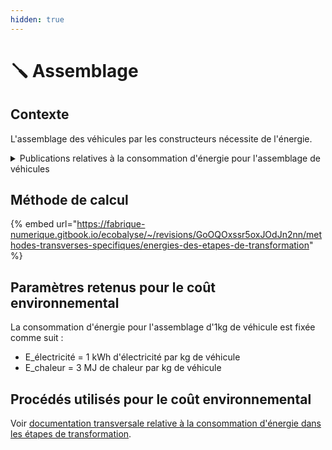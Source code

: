 ```yaml
---
hidden: true
---
```


# 🪛 Assemblage

## Contexte

L'assemblage des véhicules par les constructeurs nécessite de l'énergie.

<details>

<summary>Publications relatives à la consommation d'énergie pour l'assemblage de véhicules</summary>

* Sato, F. E. K., & Nakata, T. (2020). [Energy Consumption Analysis for Vehicle Production through a Material Flow Approach](https://doi.org/10.3390/en13092396). _Energies_, _13_(9), 2396 :&#x20;
  * données de l'étude : consommation d'énergie de 41.8MJ/kg, dont 13% pour l'assemblage
  * résultat : 1.5 kWh/kg
* Volkswagen Group, données 2021-2023
  * données : 20.8 à 22 TWh/an, 2.16 à 2.43 MWh/véhicule, dont la moitié en électricité
  * estimation : 0.8 kWh/kg d'électricité et 2.9 MJ/kg de chaleur et énergie de procédés (pour un poids moyen de 1.4t)
* Documentation ecoinvent
  * 2 kWh/kg d'électricité + 2.1 MJ/kg de chaleur pour un véhicule de 1.2 à 1.4 t, pouvant inclure certaines transformation de matière&#x20;
* [ACEA](https://www.acea.auto/figure/energy-consumption-during-car-production-in-eu/) :&#x20;
  * donnée : autour de 2.6 MWh/voiture en Europe
  * estimation : 2 kWh/kg (7.2MJ/kg)

</details>

## Méthode de calcul

{% embed url="https://fabrique-numerique.gitbook.io/ecobalyse/~/revisions/GoOQOxssr5oxJOdJn2nn/methodes-transverses-specifiques/energies-des-etapes-de-transformation" %}

## Paramètres retenus pour le coût environnemental

La consommation d'énergie pour l'assemblage d'1kg de véhicule est fixée comme suit :&#x20;

* E\_électricité = 1 kWh d'électricité par kg de véhicule
* E\_chaleur = 3 MJ de chaleur par kg de véhicule

## Procédés utilisés pour le coût environnemental <a href="#procedes-utilises-pour-le-cout-environnemental" id="procedes-utilises-pour-le-cout-environnemental"></a>

Voir [documentation transversale relative à la consommation d'énergie dans les étapes de transformation](https://fabrique-numerique.gitbook.io/ecobalyse/~/revisions/GoOQOxssr5oxJOdJn2nn/methodes-transverses-specifiques/energies-des-etapes-de-transformation).&#x20;
